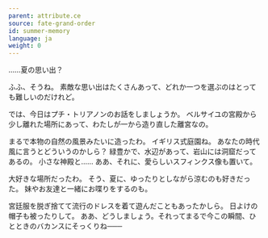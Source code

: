```yaml
---
parent: attribute.ce
source: fate-grand-order
id: summer-memory
language: ja
weight: 0
---
```


……夏の思い出？

ふふ、そうね。
素敵な思い出はたくさんあって、どれか一つを選ぶのはとっても難しいのだけれど。

では、今日はプチ・トリアノンのお話をしましょうか。
ベルサイユの宮殿から少し離れた場所にあって、わたしが一から造り直した離宮なの。

まるで本物の自然の風景みたいに造ったわ。
イギリス式庭園ね。
あなたの時代風に言うとどういうのかしら？
緑豊かで、水辺があって、岩山には洞窟だってあるの。
小さな神殿と……
ああ、それに、愛らしいスフィンクス像も置いて。

大好きな場所だったわ。
そう、夏に、ゆったりとしながら涼むのも好きだった。
妹やお友達と一緒にお喋りをするのも。

宮廷服を脱ぎ捨てて流行のドレスを着て遊んだこともあったかしら。
日よけの帽子も被ったりして。
ああ、どうしましょう。それってまるで今この瞬間、ひとときのバカンスにそっくりね───
